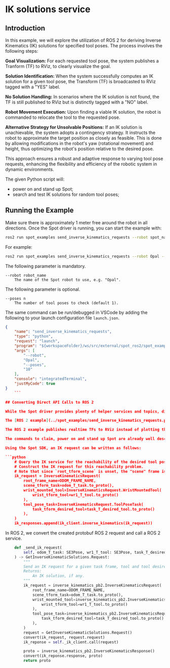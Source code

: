 # IK solutions service

## Introduction

In this example, we will explore the utilization of ROS 2 for deriving Inverse Kinematics (IK) solutions for specified tool poses. The process involves the following steps:

**Goal Visualization:** For each requested tool pose, the system publishes a Tranform (TF) to RViz, to clearly visualize the goal.

**Solution Identification:** When the system successfully computes an IK solution for a given tool pose, the Transform (TF) is broadcasted to RViz tagged with a "YES" label.

**No Solution Handling:** In scenarios where the IK solution is not found, the TF is still published to RViz but is distinctly tagged with a "NO" label.

**Robot Movement Execution:** Upon finding a viable IK solution, the robot is commanded to relocate the tool to the requested pose.

**Alternative Strategy for Unsolvable Positions:** If an IK solution is unachievable, the system adopts a contingency strategy. It instructs the robot to approximate the target position as closely as feasible. This is done by allowing modifications in the robot's yaw (rotational movement) and height, thus optimizing the robot's position relative to the desired pose.

This approach ensures a robust and adaptive response to varying tool pose requests, enhancing the flexibility and efficiency of the robotic system in dynamic environments.

The given Python script will:
- power on and stand up Spot;
- search and test IK solutions for random tool poses;

## Running the Example

Make sure there is approximately 1 meter free around the robot in all directions. Once the Spot driver is running, you can start the example with:
```bash
ros2 run spot_examples send_inverse_kinematics_requests --robot spot_name --poses n
```
For example:
```bash
ros2 run spot_examples send_inverse_kinematics_requests --robot Opal --poses 10
```

The following parameter is mandatory.

```
--robot robot_name
    The name of the Spot robot to use, e.g. "Opal".
```
The following parameter is optional.

```
--poses n
    The number of tool poses to check (default 1).
```

The same command can be run/debugged in VSCode by adding the following to your launch configuration file `launch.json`.

```json
{
    "name": "send_inverse_kinematics_requests",
    "type": "python",
    "request": "launch",
    "program": "${workspaceFolder}/ws/src/external/spot_ros2/spot_examples/spot_examples/send_inverse_kinematics_requests.py",
    "args": [
        "--robot",
        "Opal",
        "--poses",
        "10"
    ],
    "console": "integratedTerminal",
    "justMyCode": true
}
    ```

## Converting Direct API Calls to ROS 2

While the Spot driver provides plenty of helper services and topics, direct Spot API calls can usually be replaced by ROS 2 calls. This is done by replacing the protobuf messages with ROS messages and using the `robot_command` action.

The [ROS 2 example](../spot_examples/send_inverse_kinematics_requests.py) is closely related to the [Spot SDK example](https://github.com/boston-dynamics/spot-sdk/blob/master/python/examples/inverse_kinematics/reachability.py) which is documented [here](https://dev.bostondynamics.com/python/examples/inverse_kinematics/readme).

The ROS 2 example publishes realtime TFs to RViz instead of plotting the result.

The commands to claim, power on and stand up Spot are already well described in the example [Simple Arm Motion](simple_arm_motion/README.md). We will focus on the command to request an IK solution for a tool pose.

Using the Spot SDK, an IK request can be written as follows:

```python
    # Query the IK service for the reachability of the desired tool pose.
    # Construct the IK request for this reachability problem.
    # Note that since `root_tform_scene` is unset, the "scene" frame is the same as the "root" frame in this case.
    ik_request = InverseKinematicsRequest(
        root_frame_name=ODOM_FRAME_NAME,
        scene_tform_task=odom_T_task.to_proto(),
        wrist_mounted_tool=InverseKinematicsRequest.WristMountedTool(
            wrist_tform_tool=wr1_T_tool.to_proto()
        ),
        tool_pose_task=InverseKinematicsRequest.ToolPoseTask(
            task_tform_desired_tool=task_T_desired_tool.to_proto()
        ),
    )
    ik_responses.append(ik_client.inverse_kinematics(ik_request))
```

In ROS 2, we convert the created protobuf ROS 2 request and call a ROS 2 service.

```python
    def _send_ik_request(
        self, odom_T_task: SE3Pose, wr1_T_tool: SE3Pose, task_T_desired_tool: SE3Pose
    ) -> GetInverseKinematicSolutions.Request:
        """
        Send an IK request for a given task frame, tool and tool desired pose.
        Returns:
            An IK solution, if any.
        """
        ik_request = inverse_kinematics_pb2.InverseKinematicsRequest(
            root_frame_name=ODOM_FRAME_NAME,
            scene_tform_task=odom_T_task.to_proto(),
            wrist_mounted_tool=inverse_kinematics_pb2.InverseKinematicsRequest.WristMountedTool(
                wrist_tform_tool=wr1_T_tool.to_proto()
            ),
            tool_pose_task=inverse_kinematics_pb2.InverseKinematicsRequest.ToolPoseTask(
                task_tform_desired_tool=task_T_desired_tool.to_proto()
            ),
        )
        request = GetInverseKinematicSolutions.Request()
        convert(ik_request, request.request)
        ik_reponse = self._ik_client.call(request)

        proto = inverse_kinematics_pb2.InverseKinematicsResponse()
        convert(ik_reponse.response, proto)
        return proto
```
